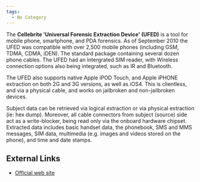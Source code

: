 ```yaml
---
tags:
  - No Category
---
```

The **Cellebrite 'Universal Forensic Extraction Device' (UFED)** is a
tool for mobile phone, smartphone, and PDA forensics. As of September
2010 the UFED was compatible with over 2,500 mobile phones (including
GSM, TDMA, CDMA, iDEN). The standard package containing several dozen
phone cables. The UFED had an intergrated SIM reader, with Wireless
connection options also being integrated, such as IR and Bluetooth.

The UFED also supports native Apple iPOD Touch, and Apple iPHONE
extraction on both 2G and 3G versions, as well as iOS4. This is
clientless, and via a physical cable, and works on jailbroken and
non-jailbroken devices.

Subject data can be retrieved via logical extraction or via physical
extraction (ie: hex dump). Moreover, all cable connectors from subject
(source) side act as a write-blocker, being read only via the onboard
hardware chipset. Extracted data includes basic handset data, the
phonebook, SMS and MMS messages, SIM data, multimedia (e.g. images and
videos stored on the phone), and time and date stamps.

## External Links

- [Official web site](https://www.cellebrite.com/UFED-Standard-Kit.html)